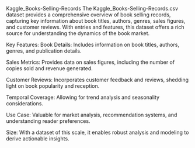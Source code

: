Kaggle_Books-Selling-Records
The Kaggle_Books-Selling-Records.csv dataset provides a comprehensive overview of book selling records, capturing key information about book titles, authors, genres, sales figures, and customer reviews. With entries and features, this dataset offers a rich source for understanding the dynamics of the book market.

Key Features:
Book Details: Includes information on book titles, authors, genres, and publication details.

Sales Metrics: Provides data on sales figures, including the number of copies sold and revenue generated.

Customer Reviews: Incorporates customer feedback and reviews, shedding light on book popularity and reception.

Temporal Coverage: Allowing for trend analysis and seasonality considerations.

Use Case: Valuable for market analysis, recommendation systems, and understanding reader preferences.

Size: With a dataset of this scale, it enables robust analysis and modeling to derive actionable insights.

